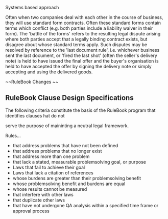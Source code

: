 Systems based approach

Often when two companies deal with each other in the course of business, they will use standard form contracts. Often these standard forms contain terms which conflict \(e.g. both parties include a liability waiver in their form\). The 'battle of the forms' refers to the resulting legal dispute arising where both parties accept that a legally binding contract exists, but disagree about whose standard terms apply. Such disputes may be resolved by reference to the 'last document rule', i.e. whichever business sent the last document, or 'fired the last shot' \(often the seller's delivery note\) is held to have issued the final offer and the buyer's organisation is held to have accepted the offer by signing the delivery note or simply accepting and using the delivered goods.



~~RuleBook Changes ~~



  


## RuleBook Clause Design Specifications 

The following criteria constitute the basis of the RuleBook program that identifies clauses hat do not

serve the purpose of maininting a neutral legal framework. 



Rules...

* that address problems that have not been defined
*  that address problems that no longer exist
*  that address more than one problem
*  that lack a stated, measurable problemsolving goal, or purpose
* Laws that fail to achieve their goal
* Laws that lack a citation of references
* whose burdens are greater than their problemsolving benefit
* whose problemsolving benefit and burdens are equal
*  whose results cannot be measured
*  that interfere with other laws
*  that duplicate other laws
*  that have not undergone QA analysis within a specified time frame or approval process 





